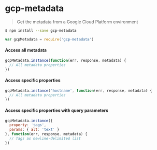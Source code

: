 # gcp-metadata
> Get the metadata from a Google Cloud Platform environment

```sh
$ npm install --save gcp-metadata
```
```js
var gcpMetadata = require('gcp-metadata')
```

#### Access all metadata
```js
gcpMetadata.instance(function(err, response, metadata) {
  // All metadata properties
})
```

#### Access specific properties
```js
gcpMetadata.instance('hostname', function(err, response, metadata) {
  // All metadata properties
})
```

#### Access specific properties with query parameters
```js
gcpMetadata.instance({
  property: 'tags',
  params: { alt: 'text' }
}, function(err, response, metadata) {
  // Tags as newline-delimited list
})
```
